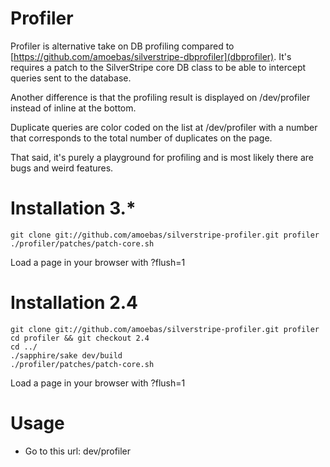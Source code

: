 # Profiler

Profiler is alternative take on DB profiling compared to
[https://github.com/amoebas/silverstripe-dbprofiler](dbprofiler). It's requires
a patch to the SilverStripe core DB class to be able to intercept queries sent
to the database.

Another difference is that the profiling result is displayed on /dev/profiler
instead of inline at the bottom.

Duplicate queries are color coded on the list at /dev/profiler with a number
that corresponds to the total number of duplicates on the page.

That said, it's purely a playground for profiling and is most likely there are
bugs and weird features.

# Installation 3.*

    git clone git://github.com/amoebas/silverstripe-profiler.git profiler
    ./profiler/patches/patch-core.sh

Load a page in your browser with ?flush=1

# Installation 2.4

    git clone git://github.com/amoebas/silverstripe-profiler.git profiler
    cd profiler && git checkout 2.4
    cd ../
    ./sapphire/sake dev/build
    ./profiler/patches/patch-core.sh

Load a page in your browser with ?flush=1

# Usage

- Go to this url: dev/profiler
